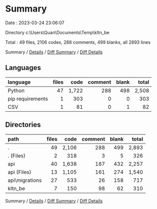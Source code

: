 # Summary

Date : 2023-03-24 23:06:07

Directory c:\\Users\\Quan\\Documents\\Temp\\kltn_be

Total : 49 files,  2106 codes, 288 comments, 499 blanks, all 2893 lines

Summary / [Details](details.md) / [Diff Summary](diff.md) / [Diff Details](diff-details.md)

## Languages
| language | files | code | comment | blank | total |
| :--- | ---: | ---: | ---: | ---: | ---: |
| Python | 47 | 1,722 | 288 | 498 | 2,508 |
| pip requirements | 1 | 303 | 0 | 0 | 303 |
| CSV | 1 | 81 | 0 | 1 | 82 |

## Directories
| path | files | code | comment | blank | total |
| :--- | ---: | ---: | ---: | ---: | ---: |
| . | 49 | 2,106 | 288 | 499 | 2,893 |
| . (Files) | 2 | 318 | 3 | 5 | 326 |
| api | 40 | 1,638 | 187 | 432 | 2,257 |
| api (Files) | 13 | 1,105 | 161 | 274 | 1,540 |
| api\\migrations | 27 | 533 | 26 | 158 | 717 |
| kltn_be | 7 | 150 | 98 | 62 | 310 |

Summary / [Details](details.md) / [Diff Summary](diff.md) / [Diff Details](diff-details.md)